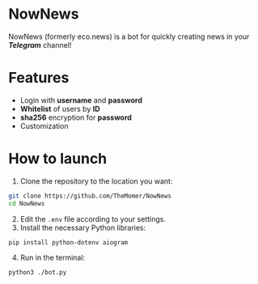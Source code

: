 # NowNews

NowNews (formerly eco.news) is a bot for quickly creating news in your ***Telegram*** channel!

# Features
- Login with **username** and **password**
- **Whitelist** of users by **ID**
- **sha256** encryption for **password**
- Customization

# How to launch

1. Clone the repository to the location you want:
```bash
git clone https://github.com/TheMomer/NowNews
cd NowNews
```
2. Edit the `.env` file according to your settings.
3. Install the necessary Python libraries:
```bash
pip install python-dotenv aiogram
``` 
4. Run in the terminal:
```bash
python3 ./bot.py
```
